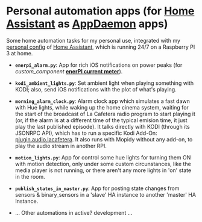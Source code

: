 # Personal automation apps (for [Home Assistant](https://home-assistant.io/) as [AppDaemon](https://github.com/home-assistant/appdaemon) apps)

Some home automation tasks for my personal use, integrated with my [personal config](https://github.com/azogue/hass_config) of [Home Assistant](https://home-assistant.io/), which is running 24/7 on a Raspberry PI 3 at home.

- **`enerpi_alarm.py`**: App for rich iOS notifications on power peaks (for *custom_component* **[enerPI current meter](https://github.com/azogue/enerpi)**).
- **`kodi_ambient_lights.py`**: Set ambient light when playing something with KODI; also, send iOS notifications with the plot of what's playing.
- **`morning_alarm_clock.py`**: Alarm clock app which simulates a fast dawn with Hue lights, while waking up the home cinema system, waiting for the start of the broadcast of La Cafetera radio program to start playing it (or, if the alarm is at a different time of the typical emision time, it just play the last published episode). It talks directly with KODI (through its JSONRPC API), which has to run a specific Kodi Add-On: [plugin.audio.lacafetera](https://github.com/azogue/plugin.audio.lacafetera). It also runs with Mopidy without any add-on, to play the audio stream in another RPI.
- **`motion_lights.py`**: App for control some hue lights for turning them ON with motion detection, only under some custom circunstances, like the media player is not running, or there aren't any more lights in 'on' state in the room.
- **`publish_states_in_master.py`**: App for posting state changes from sensors & binary_sensors in a 'slave' HA instance to another 'master' HA Instance.

- ... Other automations in active? development ...